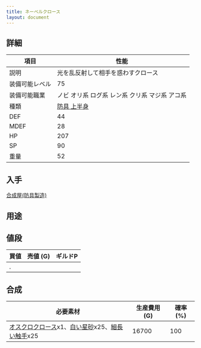 ```yaml
---
title: ネーベルクロース
layout: document
---
```

## 詳細

|項目|性能|
|---|---|
|説明|光を乱反射して相手を惑わすクロース|
|装備可能レベル|75|
|装備可能職業|ノビ オリ系 ログ系 レン系 クリ系 マジ系 アコ系|
|種類|[防具 上半身](防具(上半身))|
|DEF|44|
|MDEF|28|
|HP|207|
|SP|90|
|重量|52|

## 入手

[合成屋(防具製造)](合成屋(防具製造))

## 用途


## 値段

|買値|売値 (G)|ギルドP|
|---|---|---|
|.|||

## 合成

|必要素材|生産費用 (G)|確率 (%)|
|---|---|---|
|[オスクロクロース](オスクロクロース)x1、[白い星砂](白い星砂)x25、[細長い触手](細長い触手)x25|16700|100|
